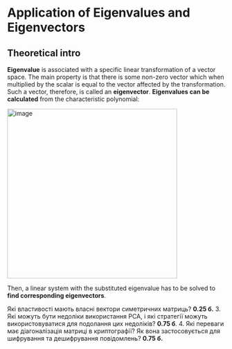 # Application of Eigenvalues and Eigenvectors
## Theoretical intro
**Eigenvalue** is associated with a specific linear transformation of a vector space. The main property is that there is some non-zero vector which when multiplied by the scalar is equal to the vector affected by the transformation. Such a vector, therefore, is called an **eigenvector**.
**Eigenvalues can be calculated** from the characteristic polynomial:

<img width="392" alt="image" src="https://github.com/kzholtikova/application-of-eigenvalues-and-eigenvectors/assets/145042018/53a7d137-8014-472b-a9c7-5cac4c19530e">

Then, a linear system with the substituted eigenvalue has to be solved to **find corresponding eigenvectors**.<br>

Які властивості мають власні вектори симетричних матриць? **0.25 б.**
3. Які можуть бути недоліки використання PCA, і які стратегії можуть використовуватися для подолання цих недоліків? **0.75 б**.
4. Які переваги має діагоналізація матриці в криптографії? Як вона застосовується для шифрування та дешифрування повідомлень? **0.75 б.**
